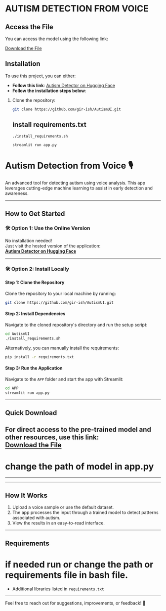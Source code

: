# AUTISM DETECTION FROM VOICE 



## Access the File

You can access the model using the following link:

[Download the File](https://drive.google.com/file/d/1Q8DwjPlIaD1S5snh4hNINLt0NdHlYhd0/view?usp=sharing)

## Installation
To use this project, you can either:

- **Follow this link**: [Autism Detector on Hugging Face](https://huggingface.co/spaces/ggirishg/Autism-Detector)
- **Follow the installation steps below**:


1. Clone the repository:
   ```bash
   git clone https://github.com/gir-ish/AutismUI.git
   ```
   
   ## install requirements.txt

   ```bash
   ./install_requirements.sh
   ```
   ```bash
   streamlit run app.py
   ```



# **Autism Detection from Voice** 🎙️

An advanced tool for detecting autism using voice analysis. This app leverages cutting-edge machine learning to assist in early detection and awareness.

---

## **How to Get Started**

### 🛠️ **Option 1: Use the Online Version**

No installation needed!  
Just visit the hosted version of the application:  
**[Autism Detector on Hugging Face](https://huggingface.co/spaces/ggirishg/Autism-Detector)**  

---

### 🛠️ **Option 2: Install Locally**

#### **Step 1: Clone the Repository**
Clone the repository to your local machine by running:
```bash
git clone https://github.com/gir-ish/AutismUI.git
```

#### **Step 2: Install Dependencies**
Navigate to the cloned repository's directory and run the setup script:
```bash
cd AutismUI
./install_requirements.sh
```

Alternatively, you can manually install the requirements:
```bash
pip install -r requirements.txt
```

#### **Step 3: Run the Application**
Navigate to the `APP` folder and start the app with Streamlit:
```bash
cd APP
streamlit run app.py
```

---

## **Quick Download**

For direct access to the pre-trained model and other resources, use this link:  
**[Download the File](https://drive.google.com/file/d/1Q8DwjPlIaD1S5snh4hNINLt0NdHlYhd0/view?usp=sharing)**
---
# change the path of model in app.py 
---
---

## **How It Works**

1. Upload a voice sample or use the default dataset.
2. The app processes the input through a trained model to detect patterns associated with autism.
3. View the results in an easy-to-read interface.

---

## **Requirements**
# if needed run or change the path or requirements file in bash file.
- Additional libraries listed in `requirements.txt`

---

Feel free to reach out for suggestions, improvements, or feedback! 🙌  
